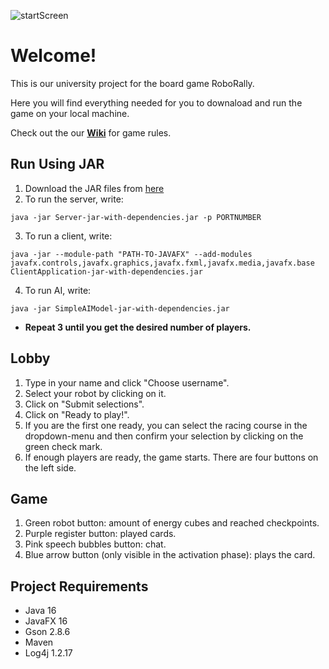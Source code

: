![startScreen](https://github.com/user-attachments/assets/87fb15a4-82ec-43a1-8009-cb04c96e1b55)

# Welcome!
This is our university project for the board game RoboRally.

Here you will find everything needed for you to downaload and run the game on your local machine.

Check out the our [**Wiki**](https://github.com/Hajuj/RoboRally/wiki) for game rules.

## Run Using JAR
1. Download the JAR files from [here](https://github.com/Hajuj/RoboRally/tree/master/target)
2. To run the server, write:
~~~
java -jar Server-jar-with-dependencies.jar -p PORTNUMBER
~~~
3. To run a client, write:
~~~
java -jar --module-path "PATH-TO-JAVAFX" --add-modules javafx.controls,javafx.graphics,javafx.fxml,javafx.media,javafx.base ClientApplication-jar-with-dependencies.jar
~~~
4. To run AI, write:
~~~
java -jar SimpleAIModel-jar-with-dependencies.jar
~~~
* **Repeat 3 until you get the desired number of players.**

## Lobby

1. Type in your name and click "Choose username".
2. Select your robot by clicking on it.
3. Click on "Submit selections".
4. Click on "Ready to play!".
5. If you are the first one ready, you can select the racing course in the dropdown-menu and then confirm your selection by clicking on the green check mark.
6. If enough players are ready, the game starts. There are four buttons on the left side.

## Game

1. Green robot button: amount of energy cubes and reached checkpoints.
2. Purple register button: played cards.
3. Pink speech bubbles button: chat.
4. Blue arrow button (only visible in the activation phase): plays the card.

## Project Requirements
- Java 16
- JavaFX 16
- Gson 2.8.6
- Maven
- Log4j 1.2.17
